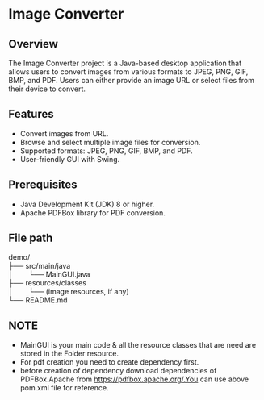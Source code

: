 # Image Converter

## Overview
The Image Converter project is a Java-based desktop application that allows users to convert images from various formats to JPEG, PNG, GIF, BMP, and PDF. Users can either provide an image URL or select files from their device to convert.

## Features
- Convert images from URL.
- Browse and select multiple image files for conversion.
- Supported formats: JPEG, PNG, GIF, BMP, and PDF.
- User-friendly GUI with Swing.

## Prerequisites
- Java Development Kit (JDK) 8 or higher.
- Apache PDFBox library for PDF conversion.

## File path

demo/<br>
├── src/main/java<br>
│&nbsp;&nbsp;&nbsp;&nbsp;&nbsp;&nbsp;&nbsp;&nbsp;└── MainGUI.java<br>
├── resources/classes<br>
│&nbsp;&nbsp;&nbsp;&nbsp;&nbsp;&nbsp;&nbsp;&nbsp;└── (image resources, if any)<br>
└── README.md

## NOTE
- MainGUI is your main code & all the resource classes that are need are stored in the Folder resource.
- For pdf creation you need to create dependency first.
- before creation of dependency download dependencies of PDFBox.Apache from https://pdfbox.apache.org/.You can use above pom.xml file for reference. 

